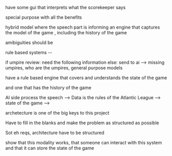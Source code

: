 have some gui that interprets what the scorekeeper says 

special purpose with all the benefits

hybrid model where the speech part is informing an engine that captures the model of the game ,
including the history of the game 

amibiguities should be 

rule based systems -- 

if umpire review:
    need the following information
else:
    send to ai --> missing umpires, who are the umpires, 
general purpose models 


have a rule based engine that covers and understands the state of the game

and one that has the history of the game 

AI side process the speech --> Data is the rules of the Atlantic League --> state of the game -->   

archetecture is one of the big keys to this project

Have to fill in the blanks and make the problem as structured as possible

Sot eh reqs, architecture have to be structured 

show that this modality works, that someone can interact with this system and that it can store the state of the game